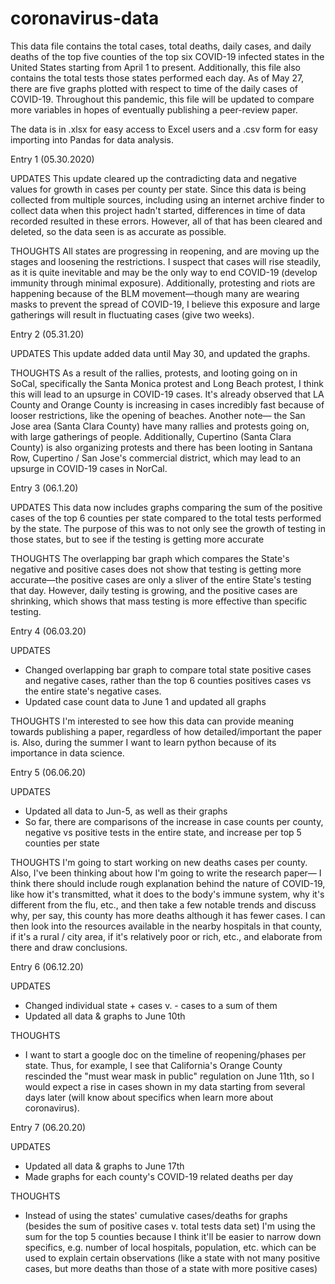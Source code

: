 # coronavirus-data
This data file contains the total cases, total deaths, daily cases, and daily deaths of the top five counties of the top six COVID-19 infected states in the United States starting from April 1 to present. Additionally, this file also contains the total tests those states performed each day. As of May 27, there are five graphs plotted with respect to time of the daily cases of COVID-19. Throughout this pandemic, this file will be updated to compare more variables in hopes of eventually publishing a peer-review paper.

The data is in .xlsx for easy access to Excel users and a .csv form for easy importing into Pandas for data analysis.

Entry 1 (05.30.2020)

UPDATES
This update cleared up the contradicting data and negative values for growth in cases per county per state. Since this data is being collected from multiple sources, including using an internet archive finder to collect data when this project hadn't started, differences in time of data recorded resulted in these errors. However, all of that has been cleared and deleted, so the data seen is as accurate as possible. 

THOUGHTS
All states are progressing in reopening, and are moving up the stages and loosening the restrictions. I suspect that cases will rise steadily, as it is quite inevitable and may be the only way to end COVID-19 (develop immunity through minimal exposure). Additionally, protesting and riots are happening because of the BLM movement—though many are wearing masks to prevent the spread of COVID-19, I believe this exposure and large gatherings will result in fluctuating cases (give two weeks).

Entry 2 (05.31.20)

UPDATES
This update added data until May 30, and updated the graphs.

THOUGHTS
As a result of the rallies, protests, and looting going on in SoCal, specifically the Santa Monica protest and Long Beach protest, I think this will lead to an upsurge in COVID-19 cases. It's already observed that LA County and Orange County is increasing in cases incredibly fast because of looser restrictions, like the opening of beaches. Another note— the San Jose area (Santa Clara County) have many rallies and protests going on, with large gatherings of people. Additionally, Cupertino (Santa Clara County) is also organizing protests and there has been looting in Santana Row, Cupertino / San Jose's commercial district, which may lead to an upsurge in COVID-19 cases in NorCal.

Entry 3 (06.1.20)

UPDATES
This data now includes graphs comparing the sum of the positive cases of the top 6 counties per state compared to the total tests performed by the state. The purpose of this was to not only see the growth of testing in those states, but to see if the testing is getting more accurate

THOUGHTS
The overlapping bar graph which compares the State's negative and positive cases does not show that testing is getting more accurate—the positive cases are only a sliver of the entire State's testing that day. However, daily testing is growing, and the positive cases are shrinking, which shows that mass testing is more effective than specific testing.

Entry 4 (06.03.20)

UPDATES
- Changed overlapping bar graph to compare total state positive cases and negative cases, rather than the top 6 counties positives cases vs the entire state's negative cases. 
- Updated case count data to June 1 and updated all graphs

THOUGHTS
I'm interested to see how this data can provide meaning towards publishing a paper, regardless of how detailed/important the paper is. Also, during the summer I want to learn python because of its importance in data science.

Entry 5 (06.06.20)

UPDATES
- Updated all data to Jun-5, as well as their graphs
- So far, there are comparisons of the increase in case counts per county, negative vs positive tests in the entire state, and increase per top 5 counties per state

THOUGHTS
I'm going to start working on new deaths cases per county. Also, I've been thinking about how I'm going to write the research paper— I think there should include rough explanation behind the nature of COVID-19, like how it's transmitted, what it does to the body's immune system, why it's different from the flu, etc., and then take a few notable trends and discuss why, per say, this county has more deaths although it has fewer cases. I can then look into the resources available in the nearby hospitals in that county, if it's a rural / city area, if it's relatively poor or rich, etc., and elaborate from there and draw conclusions.

Entry 6 (06.12.20)

UPDATES
- Changed individual state + cases v. - cases to a sum of them
- Updated all data & graphs to June 10th

THOUGHTS
- I want to start a google doc on the timeline of reopening/phases per state. Thus, for example, I see that California's Orange County rescinded the "must wear mask in public" regulation on June 11th, so I would expect a rise in cases shown in my data starting from several days later (will know about specifics when learn more about coronavirus).

Entry 7 (06.20.20)

UPDATES
- Updated all data & graphs to June 17th
- Made graphs for each county's COVID-19 related deaths per day


THOUGHTS
- Instead of using the states' cumulative cases/deaths for graphs (besides the sum of positive cases v. total tests data set) I'm using the sum for the top 5 counties because I think it'll be easier to narrow down specifics, e.g. number of local hospitals, population, etc. which can be used to explain certain observations (like a state with not many positive cases, but more deaths than those of a state with more positive cases)


